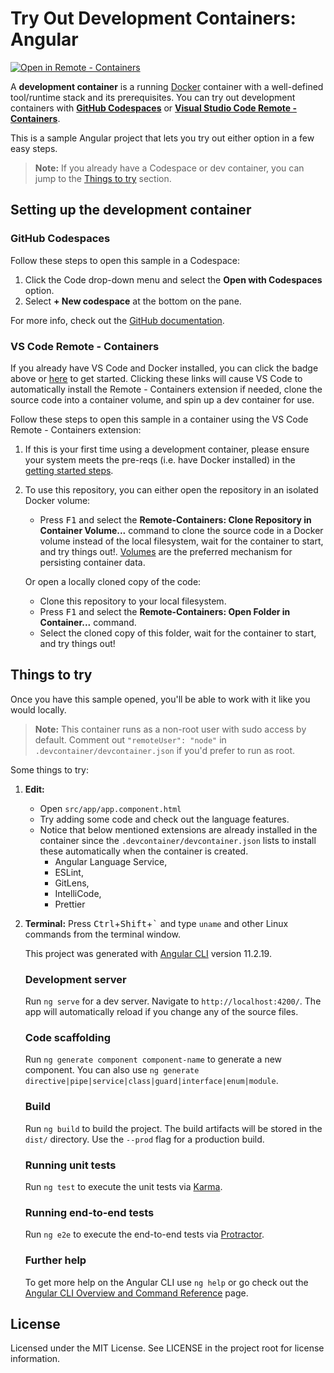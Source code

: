 # Try Out Development Containers: Angular

[![Open in Remote - Containers](https://img.shields.io/static/v1?label=Remote%20-%20Containers&message=Angular&color=blue&logo=visualstudiocode)](https://vscode.dev/redirect?url=vscode://ms-vscode-remote.remote-containers/cloneInVolume?url=https://github.com/ashwingshenoy/vscode-remote-try-angular)

A **development container** is a running [Docker](https://www.docker.com) container with a well-defined tool/runtime stack and its prerequisites. You can try out development containers with **[GitHub Codespaces](https://github.com/features/codespaces)** or **[Visual Studio Code Remote - Containers](https://aka.ms/vscode-remote/containers)**.

This is a sample Angular project that lets you try out either option in a few easy steps.

> **Note:** If you already have a Codespace or dev container, you can jump to the [Things to try](#things-to-try) section.

## Setting up the development container

### GitHub Codespaces
Follow these steps to open this sample in a Codespace:
1. Click the Code drop-down menu and select the **Open with Codespaces** option.
1. Select **+ New codespace** at the bottom on the pane.

For more info, check out the [GitHub documentation](https://docs.github.com/en/free-pro-team@latest/github/developing-online-with-codespaces/creating-a-codespace#creating-a-codespace).
  
### VS Code Remote - Containers

If you already have VS Code and Docker installed, you can click the badge above or [here](https://vscode.dev/redirect?url=vscode://ms-vscode-remote.remote-containers/cloneInVolume?url=https://github.com/ashwingshenoy/vscode-remote-try-angular) to get started. Clicking these links will cause VS Code to automatically install the Remote - Containers extension if needed, clone the source code into a container volume, and spin up a dev container for use.

Follow these steps to open this sample in a container using the VS Code Remote - Containers extension:

1. If this is your first time using a development container, please ensure your system meets the pre-reqs (i.e. have Docker installed) in the [getting started steps](https://aka.ms/vscode-remote/containers/getting-started).

2. To use this repository, you can either open the repository in an isolated Docker volume:

    - Press <kbd>F1</kbd> and select the **Remote-Containers: Clone Repository in Container Volume...** command to clone the source code in a Docker volume instead of the local filesystem, wait for the container to start, and try things out!. [Volumes](https://docs.docker.com/storage/volumes/) are the preferred mechanism for persisting container data.

    Or open a locally cloned copy of the code:

   - Clone this repository to your local filesystem.
   - Press <kbd>F1</kbd> and select the **Remote-Containers: Open Folder in Container...** command.
   - Select the cloned copy of this folder, wait for the container to start, and try things out!

## Things to try

Once you have this sample opened, you'll be able to work with it like you would locally.

> **Note:** This container runs as a non-root user with sudo access by default. Comment out `"remoteUser": "node"` in `.devcontainer/devcontainer.json` if you'd prefer to run as root.

Some things to try:

1. **Edit:**
   - Open `src/app/app.component.html`
   - Try adding some code and check out the language features. 
   - Notice that below mentioned extensions are already installed in the container since the `.devcontainer/devcontainer.json` lists to install these automatically when the container is created.
        - Angular Language Service,
        - ESLint,
        - GitLens,
        - IntelliCode,
        - Prettier
2. **Terminal:** Press <kbd>Ctrl</kbd>+<kbd>Shift</kbd>+<kbd>\`</kbd> and type `uname` and other Linux commands from the terminal window.

    This project was generated with [Angular CLI](https://github.com/angular/angular-cli) version 11.2.19.

    ### Development server

    Run `ng serve` for a dev server. Navigate to `http://localhost:4200/`. The app will automatically reload if you change any of the source files.

    ### Code scaffolding

    Run `ng generate component component-name` to generate a new component. You can also use `ng generate directive|pipe|service|class|guard|interface|enum|module`.

    ### Build

    Run `ng build` to build the project. The build artifacts will be stored in the `dist/` directory. Use the `--prod` flag for a production build.

    ### Running unit tests

    Run `ng test` to execute the unit tests via [Karma](https://karma-runner.github.io).

    ### Running end-to-end tests

    Run `ng e2e` to execute the end-to-end tests via [Protractor](http://www.protractortest.org/).

    ### Further help

    To get more help on the Angular CLI use `ng help` or go check out the [Angular CLI Overview and Command Reference](https://angular.io/cli) page.

## License

Licensed under the MIT License. See LICENSE in the project root for license information.
